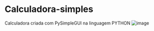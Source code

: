 # Calculadora-simples

Calculadora criada com PySimpleGUI na linguagem PYTHON
![image](https://user-images.githubusercontent.com/115076575/215294143-314997e1-64fc-44b3-8fea-dd6f5cada92f.png)
